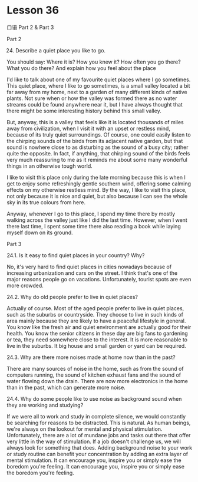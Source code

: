 # Lesson 36

口语 Part 2 & Part 3

Part 2

24.   Describe a quiet place you like to go. 

You should say:
Where it is?
How you knew it?
How often you go there?
What you do there?
And explain how you feel about the place

I'd like to talk about one of my favourite quiet places where I go sometimes. This quiet place, where I like to go sometimes, is a small valley located a bit far away from my home, next to a garden of many different kinds of native plants. Not sure when or how the valley was formed there as no water streams could be found anywhere near it, but I have always thought that there might be some interesting history behind this small valley.

But, anyway, this is a valley that feels like it is located thousands of miles away from civilization, when I visit it with an upset or restless mind, because of its truly quiet surroundings. Of course, one could easily listen to the chirping sounds of the birds from its adjacent native garden, but that sound is nowhere close to as disturbing as the sound of a busy city; rather quite the opposite. In fact, if anything, that chirping sound of the birds feels very much reassuring to me as it reminds me about some many wonderful things in an otherwise tough world.

I like to visit this place only during the late morning because this is when I get to enjoy some refreshingly gentle southern wind, offering some calming effects on my otherwise restless mind. By the way, I like to visit this place, not only because it is nice and quiet, but also because I can see the whole sky in its true colours from here.

Anyway, whenever I go to this place, I spend my time there by mostly walking across the valley just like I did the last time. However, when I went there last time, I spent some time there also reading a book while laying myself down on its ground.


Part 3


24.1. Is it easy to find quiet places in your country? Why?

No, it's very hard to find quiet places in cities nowadays because of increasing urbanization
and cars on the street. I think that's one of the major reasons people go on vacations. Unfortunately, tourist spots are even more crowded.

24.2. Why do old people prefer to live in quiet places?

Actually of course. Most of the aged people prefer to live in quiet places, such as the suburbs or countryside. They choose to live in such kinds of area mainly because they are likely to have a peaceful lifestyle in general. You know like the fresh air and quiet environment are actually good for their health. You know the senior citizens in these day are big fans to gardening or tea, they need somewhere close to the interest. It is more reasonable to live in the suburbs. It big house and small garden or yard can be required. 

24.3. Why are there more noises made at home now than in the past?

There are many sources of noise in the home, such as from the sound of computers running, the sound of kitchen exhaust fans and the sound of water flowing down the drain. There are now more electronics in the home than in the past, which can generate more noise.

24.4. Why do some people like to use noise as background sound when they are working and studying?

If we were all to work and study in complete silence, we would constantly be searching for reasons to be distracted. This is natural. As human beings, we're always on the lookout for mental and physical stimulation. Unfortunately, there are a lot of mundane jobs and tasks out there that offer very little in the way of stimulation. If a job doesn't challenge us, we will always look for something that does. Adding background noise to your work or study routine can benefit your concentration by adding an extra layer of mental stimulation. It can encourage you, inspire you or simply ease the boredom you're feeling. ​​It can encourage you, inspire you or simply ease the boredom you're feeling.
